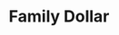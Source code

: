 ---
title: "Family Dollar"
url: /norfolk/family-dollar-east-princess-anne-road-2/
shop: Kramladen
---